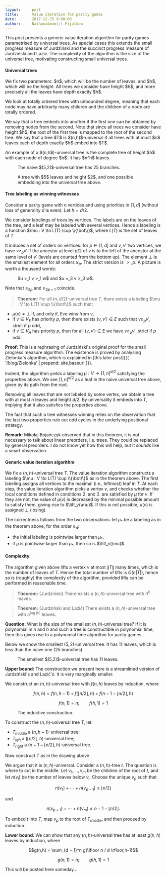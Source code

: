 ```yaml
---
layout:     post
title:      Value iteration for parity games
date:       2017-12-25 9:00:00
author:     Nathana&euml;l Fijalkow
---
```


<script type="text/x-mathjax-config">
MathJax.Hub.Config({
  TeX: {
    Macros: {
      lift: "{\\text{lift}}",
    }
  }
});
</script>

<p class="intro"><span class="dropcap">T</span>his post presents a generic value iteration algorithm for parity games
parametrised by universal trees. As special cases this extends the small progress measure of Jurdzi&#324;ski 
and the succinct progress measure of Jurdzi&#324;ski and Lazi&#263;.
The complexity of the algorithm is the size of the universal tree, motivating constructing small universal trees.</p>

#### Universal trees

<p>
We fix two parameters: $n$, which will be the number of leaves, and $h$, which will be the height.
All trees we consider have height $h$, and more precisely all the leaves have depth exactly $h$.
</p>

<p>
We look at totally ordered trees with unbounded degree, meaning that each node may have arbitrarily many children and the children of a node are totally ordered.
</p>

<p>
We say that a tree embeds into another if the first one can be obtained by removing nodes from the second.
Note that since all trees we consider have height $h$, the root of the first tree is mapped to the root of the second tree.
We say that a tree $T$ is $(n,h)$-universal if all trees with at most $n$ leaves each of depth exactly $h$ embed into $T$.
</p>

<p>
An example of a $(n,h$)-universal tree is the complete tree of height $h$ with each node of degree $n$. It has $n^h$ leaves.
</p>

<figure>
	<img src="{{ '/images/tree.png' | prepend: site.baseurl }}" alt=""> 
	<figcaption>The naive $(5,2)$-universal tree has 25 branches.</figcaption>
</figure>

<figure>
	<img src="{{ '/images/embedding_example.png' | prepend: site.baseurl }}" alt=""> 
	<figcaption>A tree with $5$ leaves and height $2$, and one possible embedding into the universal tree above.</figcaption>
</figure>

#### Tree labeling as winning witnesses

Consider a parity game with $n$ vertices and using priorities in $[1,d]$ (without loss of generality $d$ is even).
Let $h = d/2$.

We consider labelings of trees by vertices. The labels are on the leaves of the tree, and a leaf may be labeled with several vertices.
Hence a labeling is a function $\mu : V \to L(T) \cup \\{\bot\\}$, where $L(T)$ is the set of leaves of $T$.

It induces a set of orders on vertices: for $p \in [1,d]$ and $v,v'$ two vertices, we have $v \ge_p v'$ if
the ancestor at level $p/2$ of $v$ is to the left of the ancestor at the same level of $v'$ (levels are counted from the bottom up).
The element $\bot$ is the smallest element for all orders $\ge_p$.
The strict version is $>\_p$. 
A picture is worth a thousand words:

<figure>
	<img src="{{ '/images/example_tree.png' | prepend: site.baseurl }}" alt=""> 
	<figcaption>$u >_1 v >_1 w$ and $u =_3 v >_3 w$.</figcaption>
</figure>

Note that $\ge_{2p}$ and $\ge_{2p+1}$ coincide.

> **Theorem:** 
For all $(n,d/2)$-universal tree $T$, there exists a labeling $\mu : V \to L(T) \cup \\{\bot\\}$ such that: 
* $\mu(v) \neq \bot$ if, and only if, Eve wins from $v$,
* if $v \in V_E$ has priority $p$, then there exists $(v,v') \in E$ such that $v \ge_p v'$, strict if $p$ odd,
* if $v \in V_A$ has priority $p$, then for all $(v,v') \in E$ we have $v \ge_p v'$, strict if $p$ odd.

**Proof:**
This is a rephrasing of Jurdzi&#324;ski's original proof for the small progress measure algorithm.
The existence is proved by analysing Zielonka's algorithm, which is explained in [this later post]({{ '/blog/Zielonka' | prepend: site.baseurl }}).

Indeed, the algorithm yields a labeling $\mu : V \to [1,n]^{d/2}$ satisfying the properties above.
We see $[1,n]^{d/2}$ as a leaf in the naive universal tree above, given by its path from the root.
 
Removing all leaves that are not labeled by some vertex, we obtain a tree with at most $n$ leaves and height $d/2$.
By universality it embeds into $T$, implying that it also satisfies the properties above.

The fact that such a tree witnesses winning relies on the observation that the last two properties rule out odd cycles in the underlying positional strategy.


**Remark:**
Miko&#322;aj Boja&#324;czyk observed that in this theorem, it is not necessary to talk about linear preorders, i.e. trees. They could be replaced by general preorders.
I do not know yet how this will help, but it *sounds* like a smart observation.

#### Generic value iteration algorithm

We fix a $(n,h)$-universal tree $T$.
The value iteration algorithm constructs a labeling $\mu : V \to L(T) \cup \\{\bot\\}$ as in the theorem above.
The first labeling assigns all vertices to the maximal (i.e., leftmost) leaf in $T$.
At each step, the value iteration algorithm picks a vertex $v$, and checks whether the local conditions defined in conditions 2. and 3. are satisfied by $\mu$ for $v$.
If they are not, the value of $\mu(v)$ is decreased by the minimal possible amount to satisfy them, giving rise to $\lift_v(\mu)$.
If this is not possible, $\mu(v)$ is assigned $\bot$ (losing).

The correctness follows from the two observations: let $\mu_*$ be a labeling as in the theorem above, for the order $\ge_d$:
* the initial labeling is pointwise larger than $\mu_*$,
* if $\mu$ is pointwise larger than $\mu_*$, then so is $\lift_v(\mu)$.

#### Complexity

The algorithm given above lifts a vertex $v$ at most $\|T\|$ many times, which is the number of leaves of $T$.
Hence the total number of lifts is $O(n |T|)$, hence so is (roughly) the complexity of the algorithm, provided lifts can be performed in reasonable time.

> **Theorem:** (Jurdzi&#324;ski) 
There exists a $(n,h)$-universal tree with $n^h$ leaves.

> **Theorem:** (Jurdzi&#324;ski and Lazi&#263;)
There exists a $(n,h)$-universal tree with $n^{\log(h)}$ leaves.

**Question:** What is the size of the smallest $(n,h)$-universal tree? If it is polynomial in $n$ and $h$ and such a tree is constructible in polynomial time, 
then this gives rise to a polynomial time algorithm for parity games.

Below we show the smallest $(5,2)$-universal tree. It has 11 leaves, which is less than the naive one (25 branches).

<figure>
	<img src="{{ '/images/tree_optimal.png' | prepend: site.baseurl }}" alt=""> 
	<figcaption>The smallest $(5,2)$-universal tree has 11 leaves.</figcaption>
</figure>

**Upper bound:** 
The construction we present here is a streamlined version of Jurdzi&#324;ski's and Lazi&#263;'s.
It is very marginally smaller.

We construct an $(n,h)$-universal tree with $f(n,h)$ leaves by induction, 
where

$$f(n,h) = f(n,h-1) + f(\lfloor n/2 \rfloor,h) + f(n - 1 - \lfloor n/2 \rfloor,h)$$

$$f(n,1) = n ;\qquad f(h,1) = 1$$

<figure>
	<img src="{{ '/images/smallest_tree_construction.png' | prepend: site.baseurl }}" alt=""> 
	<figcaption>The inductive construction.</figcaption>
</figure>

To construct the $(n,h)$-universal tree $T$, let:
* $T_\text{middle}$ a $(n,h-1)$-universal tree;
* $T_\text{left}$ a $(\lfloor n/2 \rfloor,h)$-universal tree;
* $T_\text{right}$ a $(n - 1 - \lfloor n/2 \rfloor,h)$-universal tree.

Now construct $T$ as in the drawing above.

We argue that it is $(n,h)$-universal.
Consider a $(n,h)$-tree $t$. 
The question is where to cut in the middle. 
Let $v_1,\ldots,v_m$ be the children of the root of $t$, and let $n(v_i)$ be the number of leaves below $v_i$. 
Choose the unique $v_p$ such that 

$$n(v_1) + \cdots + n(v_{p-1}) \le \lfloor n/2 \rfloor$$

and

$$n(v_{p+1}) + \cdots + n(v_m) \le n - 1 - \lfloor n/2 \rfloor.$$

To embed $t$ into $T$, map $v_p$ to the root of $T_\text{middle}$, and then proceed by induction.


**Lower bound:** We can show that any $(n,h)$-universal tree has at least $g(n,h)$ leaves by induction, where

$$g(n,h) = \sum_{d = 1}^n g(\lfloor n / d \rfloor,h-1)$$

$$g(n,1) = n ;\qquad g(h,1) = 1$$

This will be posted here someday...
